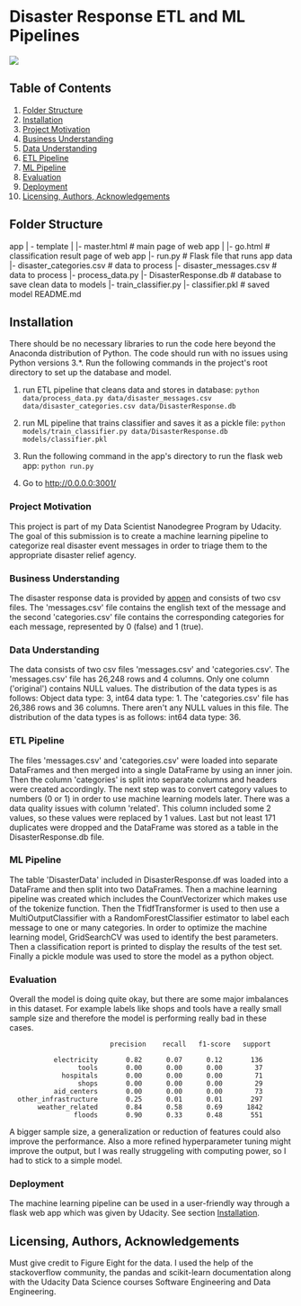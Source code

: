 # Disaster Response ETL and ML Pipelines
![](https://i.ibb.co/s5frggQ/Disaster-Header.png)

## Table of Contents
1. [Folder Structure](#FolderStructure)
1. [Installation](#Installation)
2. [Project Motivation](#Project)
3. [Business Understanding](#BusinessUnderstanding)
4. [Data Understanding](#DataUnderstanding)
5. [ETL Pipeline](#ETLPipeline)
6. [ML Pipeline](#MLPipeline)
7. [Evaluation](#Evaluation)
8. [Deployment](#Deployment)
9. [Licensing, Authors, Acknowledgements](#License)

## <a name="FolderStructure"></a>Folder Structure
app
| - template
| |- master.html # main page of web app
| |- go.html # classification result page of web app
|- run.py # Flask file that runs app
data
|- disaster_categories.csv # data to process
|- disaster_messages.csv # data to process
|- process_data.py
|- DisasterResponse.db # database to save clean data to
models
|- train_classifier.py
|- classifier.pkl # saved model
README.md

## <a name="Installation"></a>Installation
There should be no necessary libraries to run the code here beyond the Anaconda distribution of Python. The code should run with no issues using Python versions 3.*.
Run the following commands in the project's root directory to set up the database and model.

1. run ETL pipeline that cleans data and stores in database: `python data/process_data.py data/disaster_messages.csv data/disaster_categories.csv data/DisasterResponse.db`

2. run ML pipeline that trains classifier and saves it as a pickle file: `python models/train_classifier.py data/DisasterResponse.db models/classifier.pkl`

3. Run the following command in the app's directory to run the flask web app: `python run.py`

4. Go to http://0.0.0.0:3001/

### <a name="Project"></a>Project Motivation
This project is part of my Data Scientist Nanodegree Program by Udacity. The goal of this submission is to create a machine learning pipeline to categorize real disaster event messages in order to triage them to the appropriate disaster relief agency.

### <a name="BusinessUnderstanding"></a>Business Understanding
The disaster response data is provided by [appen](https://appen.com "appen") and consists of two csv files. The 'messages.csv' file contains the english text of the message and the second 'categories.csv' file contains the corresponding categories for each message, represented by 0 (false) and 1 (true). 

### <a name="DataUnderstanding"></a>Data Understanding
The data consists of two csv files 'messages.csv' and 'categories.csv'.
The 'messages.csv' file has 26,248 rows and 4 columns. Only one column ('original') contains NULL values. The distribution of the data types is as follows:
Object data type: 3, int64 data type: 1.
The 'categories.csv' file has 26,386 rows and 36 columns. There aren't any NULL values in this file. The distribution of the data types is as follows:
int64 data type: 36.

### <a name="ETLPipeline"></a>ETL Pipeline
The files 'messages.csv' and 'categories.csv' were loaded into separate DataFrames and then merged into a single DataFrame by using an inner join. Then the column 'categories' is split into separate columns and headers were created accordingly. The next step was to convert category values to numbers (0 or 1) in order to use machine learning models later. There was a data quality issues with column 'related'. This column included some 2 values, so these values were replaced by 1 values. Last but not least 171 duplicates were dropped and the DataFrame was stored as a table in the DisasterResponse.db file.

### <a name="MLPipeline"></a>ML Pipeline
The table 'DisasterData' included in DisasterResponse.df was loaded into a DataFrame and then split into two DataFrames. Then a machine learning pipeline was created which includes the CountVectorizer which makes use of the tokenize function. Then the TfidfTransformer is used to then use a MultiOutputClassifier with a RandomForestClassifier estimator to label each message to one or many categories. In order to optimize the machine learning model, GridSearchCV was used to identify the best parameters. Then a classification report is printed to display the results of the test set. Finally a pickle module was used to store the model as a python object.

### <a name="Evaluation"></a>Evaluation
Overall the model is doing quite okay, but there are some major imbalances in this dataset. For example labels like shops and tools have a really small sample size and therefore the model is performing really bad in these cases.

                             precision    recall   f1-score   support

               electricity       0.82      0.07      0.12       136
                     tools       0.00      0.00      0.00        37
                 hospitals       0.00      0.00      0.00        71
                     shops       0.00      0.00      0.00        29
               aid_centers       0.00      0.00      0.00        73
      other_infrastructure       0.25      0.01      0.01       297
           weather_related       0.84      0.58      0.69      1842
                    floods       0.90      0.33      0.48       551

A bigger sample size, a generalization or reduction of features could also improve the performance. Also a more refined hyperparameter tuning might improve the output, but I was really struggeling with computing power, so I had to stick to a simple model.

### <a name="Deployment"></a>Deployment
The machine learning pipeline can be used in a user-friendly way through a flask web app which was given by Udacity. See section [Installation](#Installation).

## <a name="License"></a>Licensing, Authors, Acknowledgements
Must give credit to Figure Eight for the data. I used the help of the stackoverflow community, the pandas and scikit-learn documentation along with the Udacity Data Science courses Software Engineering and Data Engineering.